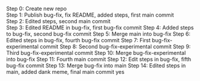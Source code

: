 Step 0: Create new repo<br>
Step 1: Publish bug-fix, fix README, added steps, first main commit<br>
Step 2: Edited steps, second main commit<br>
Step 3: Edited README in bug-fix, first bug-fix commit
Step 4: Added steps to bug-fix, second bug-fix commit
Step 5: Merge main into bug-fix
Step 6: Edited steps in bug-fix, fourth bug-fix commit
Step 7: First bug-fix-experimental commit
Step 8: Second bug-fix-experimental commit
Step 9: Third bug-fix-experimental commit
Step 10: Merge bug-fix-experimental into bug-fix
Step 11: Fourth main commit
Step 12: Edit steps in bug-fix, fifth bug-fix commit
Step 13: Merge bug-fix into main
Step 14: Edited steps in main, added dank meme, final main commit
yes